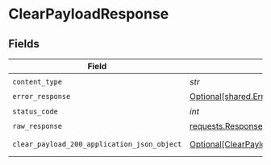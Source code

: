 # ClearPayloadResponse


## Fields

| Field                                                                                                 | Type                                                                                                  | Required                                                                                              | Description                                                                                           |
| ----------------------------------------------------------------------------------------------------- | ----------------------------------------------------------------------------------------------------- | ----------------------------------------------------------------------------------------------------- | ----------------------------------------------------------------------------------------------------- |
| `content_type`                                                                                        | *str*                                                                                                 | :heavy_check_mark:                                                                                    | N/A                                                                                                   |
| `error_response`                                                                                      | [Optional[shared.ErrorResponse]](../../models/shared/errorresponse.md)                                | :heavy_minus_sign:                                                                                    | error                                                                                                 |
| `status_code`                                                                                         | *int*                                                                                                 | :heavy_check_mark:                                                                                    | N/A                                                                                                   |
| `raw_response`                                                                                        | [requests.Response](https://requests.readthedocs.io/en/latest/api/#requests.Response)                 | :heavy_minus_sign:                                                                                    | N/A                                                                                                   |
| `clear_payload_200_application_json_object`                                                           | [Optional[ClearPayload200ApplicationJSON]](../../models/operations/clearpayload200applicationjson.md) | :heavy_minus_sign:                                                                                    | successful operation                                                                                  |